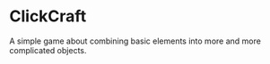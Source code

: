 ClickCraft
==========

A simple game about combining basic elements into more and more complicated objects.
